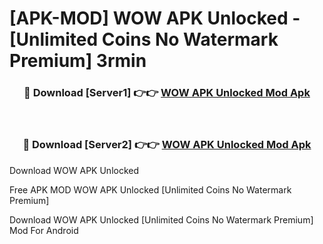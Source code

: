 # [APK-MOD] WOW APK Unlocked - [Unlimited Coins No Watermark Premium] 3rmin



<div align="center">
<h3>🔴 Download [Server1] 👉👉 <a href="https://momento.my/?title=WOW_APK_Unlocked">WOW APK Unlocked Mod Apk</a></h3><br>

<h3>🔴 Download [Server2] 👉👉 <a href="https://momento.my/?title=WOW_APK_Unlocked">WOW APK Unlocked Mod Apk</a></h3>
</div>



Download WOW APK Unlocked 

Free APK MOD WOW APK Unlocked [Unlimited Coins No Watermark Premium]

Download WOW APK Unlocked [Unlimited Coins No Watermark Premium] Mod For Android
